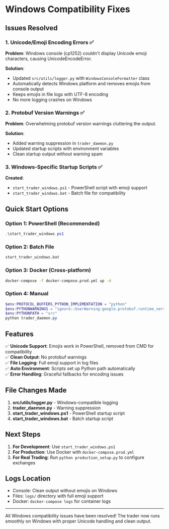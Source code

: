 # Windows Compatibility Fixes

## Issues Resolved

### 1. Unicode/Emoji Encoding Errors ✅
**Problem**: Windows console (cp1252) couldn't display Unicode emoji characters, causing UnicodeEncodeError.

**Solution**: 
- Updated `src/utils/logger.py` with `WindowsConsoleFormatter` class
- Automatically detects Windows platform and removes emojis from console output
- Keeps emojis in file logs with UTF-8 encoding
- No more logging crashes on Windows

### 2. Protobuf Version Warnings ✅
**Problem**: Overwhelming protobuf version warnings cluttering the output.

**Solution**:
- Added warning suppression in `trader_daemon.py`
- Updated startup scripts with environment variables
- Clean startup output without warning spam

### 3. Windows-Specific Startup Scripts ✅
**Created**:
- `start_trader_windows.ps1` - PowerShell script with emoji support
- `start_trader_windows.bat` - Batch file for compatibility

## Quick Start Options

### Option 1: PowerShell (Recommended)
```powershell
.\start_trader_windows.ps1
```

### Option 2: Batch File
```cmd
start_trader_windows.bat
```

### Option 3: Docker (Cross-platform)
```bash
docker-compose -f docker-compose.prod.yml up -d
```

### Option 4: Manual
```powershell
$env:PROTOCOL_BUFFERS_PYTHON_IMPLEMENTATION = "python"
$env:PYTHONWARNINGS = "ignore::UserWarning:google.protobuf.runtime_version"
$env:PYTHONPATH = "src"
python trader_daemon.py
```

## Features

✅ **Unicode Support**: Emojis work in PowerShell, removed from CMD for compatibility  
✅ **Clean Output**: No protobuf warnings  
✅ **File Logging**: Full emoji support in log files  
✅ **Auto Environment**: Scripts set up Python path automatically  
✅ **Error Handling**: Graceful fallbacks for encoding issues  

## File Changes Made

1. **src/utils/logger.py** - Windows-compatible logging
2. **trader_daemon.py** - Warning suppression
3. **start_trader_windows.ps1** - PowerShell startup script
4. **start_trader_windows.bat** - Batch startup script

## Next Steps

1. **For Development**: Use `start_trader_windows.ps1`
2. **For Production**: Use Docker with `docker-compose.prod.yml`
3. **For Real Trading**: Run `python production_setup.py` to configure exchanges

## Logs Location

- Console: Clean output without emojis on Windows
- Files: `logs/` directory with full emoji support
- Docker: `docker-compose logs` for container logs

---

All Windows compatibility issues have been resolved! The trader now runs smoothly on Windows with proper Unicode handling and clean output.
